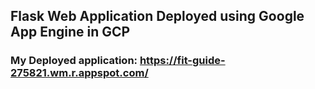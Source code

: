 ## Flask Web Application Deployed using Google App Engine in GCP

### My Deployed application: https://fit-guide-275821.wm.r.appspot.com/
